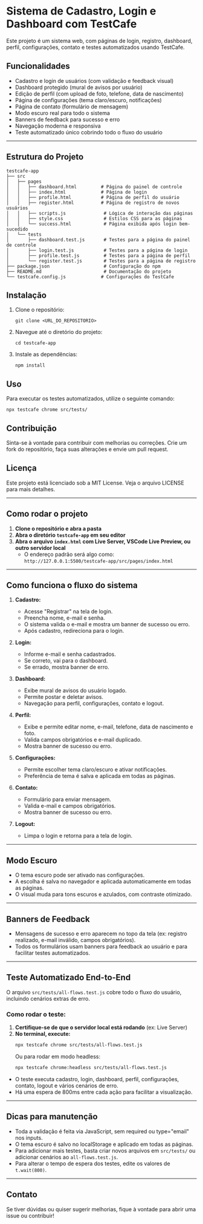 # Sistema de Cadastro, Login e Dashboard com TestCafe

Este projeto é um sistema web, com páginas de login, registro, dashboard, perfil, configurações, contato e testes automatizados usando TestCafe.

## Funcionalidades
- Cadastro e login de usuários (com validação e feedback visual)
- Dashboard protegido (mural de avisos por usuário)
- Edição de perfil (com upload de foto, telefone, data de nascimento)
- Página de configurações (tema claro/escuro, notificações)
- Página de contato (formulário de mensagem)
- Modo escuro real para todo o sistema
- Banners de feedback para sucesso e erro
- Navegação moderna e responsiva
- Teste automatizado único cobrindo todo o fluxo do usuário

---

## Estrutura do Projeto

```
testcafe-app
├── src
│   ├── pages
│   │   ├── dashboard.html         # Página do painel de controle
│   │   ├── index.html             # Página de login
│   │   ├── profile.html           # Página de perfil do usuário
│   │   ├── register.html          # Página de registro de novos usuários
│   │   ├── scripts.js              # Lógica de interação das páginas
│   │   ├── style.css               # Estilos CSS para as páginas
│   │   └── success.html            # Página exibida após login bem-sucedido
│   └── tests
│       ├── dashboard.test.js       # Testes para a página do painel de controle
│       ├── login.test.js           # Testes para a página de login
│       ├── profile.test.js         # Testes para a página de perfil
│       └── register.test.js        # Testes para a página de registro
├── package.json                    # Configuração do npm
├── README.md                       # Documentação do projeto
└── testcafe.config.js             # Configurações do TestCafe
```

## Instalação

1. Clone o repositório:
   ```
   git clone <URL_DO_REPOSITORIO>
   ```

2. Navegue até o diretório do projeto:
   ```
   cd testcafe-app
   ```

3. Instale as dependências:
   ```
   npm install
   ```

## Uso

Para executar os testes automatizados, utilize o seguinte comando:
```
npx testcafe chrome src/tests/
```

## Contribuição

Sinta-se à vontade para contribuir com melhorias ou correções. Crie um fork do repositório, faça suas alterações e envie um pull request.

## Licença

Este projeto está licenciado sob a MIT License. Veja o arquivo LICENSE para mais detalhes.

---

## Como rodar o projeto

1. **Clone o repositório e abra a pasta**
2. **Abra o diretório `testcafe-app` em seu editor**
3. **Abra o arquivo `index.html` com Live Server, VSCode Live Preview, ou outro servidor local**
   - O endereço padrão será algo como: `http://127.0.0.1:5500/testcafe-app/src/pages/index.html`

---

## Como funciona o fluxo do sistema

1. **Cadastro:**
   - Acesse "Registrar" na tela de login.
   - Preencha nome, e-mail e senha.
   - O sistema valida o e-mail e mostra um banner de sucesso ou erro.
   - Após cadastro, redireciona para o login.

2. **Login:**
   - Informe e-mail e senha cadastrados.
   - Se correto, vai para o dashboard.
   - Se errado, mostra banner de erro.

3. **Dashboard:**
   - Exibe mural de avisos do usuário logado.
   - Permite postar e deletar avisos.
   - Navegação para perfil, configurações, contato e logout.

4. **Perfil:**
   - Exibe e permite editar nome, e-mail, telefone, data de nascimento e foto.
   - Valida campos obrigatórios e e-mail duplicado.
   - Mostra banner de sucesso ou erro.

5. **Configurações:**
   - Permite escolher tema claro/escuro e ativar notificações.
   - Preferência de tema é salva e aplicada em todas as páginas.

6. **Contato:**
   - Formulário para enviar mensagem.
   - Valida e-mail e campos obrigatórios.
   - Mostra banner de sucesso ou erro.

7. **Logout:**
   - Limpa o login e retorna para a tela de login.

---

## Modo Escuro
- O tema escuro pode ser ativado nas configurações.
- A escolha é salva no navegador e aplicada automaticamente em todas as páginas.
- O visual muda para tons escuros e azulados, com contraste otimizado.

---

## Banners de Feedback
- Mensagens de sucesso e erro aparecem no topo da tela (ex: registro realizado, e-mail inválido, campos obrigatórios).
- Todos os formulários usam banners para feedback ao usuário e para facilitar testes automatizados.

---

## Teste Automatizado End-to-End

O arquivo `src/tests/all-flows.test.js` cobre todo o fluxo do usuário, incluindo cenários extras de erro.

### Como rodar o teste:

1. **Certifique-se de que o servidor local está rodando** (ex: Live Server)
2. **No terminal, execute:**
   ```bash
   npx testcafe chrome src/tests/all-flows.test.js
   ```
   Ou para rodar em modo headless:
   ```bash
   npx testcafe chrome:headless src/tests/all-flows.test.js
   ```

- O teste executa cadastro, login, dashboard, perfil, configurações, contato, logout e vários cenários de erro.
- Há uma espera de 800ms entre cada ação para facilitar a visualização.

---

## Dicas para manutenção
- Toda a validação é feita via JavaScript, sem required ou type="email" nos inputs.
- O tema escuro é salvo no localStorage e aplicado em todas as páginas.
- Para adicionar mais testes, basta criar novos arquivos em `src/tests/` ou adicionar cenários ao `all-flows.test.js`.
- Para alterar o tempo de espera dos testes, edite os valores de `t.wait(800)`.

---

## Contato
Se tiver dúvidas ou quiser sugerir melhorias, fique à vontade para abrir uma issue ou contribuir!